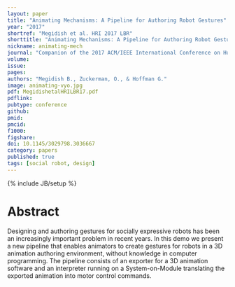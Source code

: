 ```yaml
---
layout: paper
title: "Animating Mechanisms: A Pipeline for Authoring Robot Gestures"
year: "2017"
shortref: "Megidish et al. HRI 2017 LBR"
shorttitle: "Animating Mechanisms: A Pipeline for Authoring Robot Gestures"
nickname: animating-mech
journal: "Companion of the 2017 ACM/IEEE International Conference on Human-Robot Interaction (HRI)"
volume: 
issue: 
pages: 
authors: "Megidish B., Zuckerman, O., & Hoffman G."
image: animating-vyo.jpg
pdf: MegidishetalHRILBR17.pdf
pdflink:
pubtype: conference
github: 
pmid:  
pmcid: 
f1000: 
figshare: 
doi: 10.1145/3029798.3036667
category: papers
published: true
tags: [social robot, design]
---
```

{% include JB/setup %}

# Abstract 

Designing and authoring gestures for socially expressive robots has been an increasingly important problem in recent years. In this demo we present a new pipeline that enables animators to create gestures for robots in a 3D animation authoring environment, without knowledge in computer programming. The pipeline consists of an exporter for a 3D animation software and an interpreter running on a System-on-Module translating the exported animation into motor control commands.

